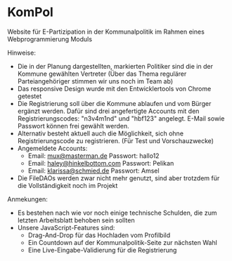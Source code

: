 # KomPol
Website für E-Partizipation in der Kommunalpolitik im Rahmen eines Webprogrammierung Moduls

Hinweise:
- Die in der Planung dargestellten, markierten Politiker sind die in der Kommune gewählten Vertreter (Über das Thema regulärer Parteiangehöriger stimmen wir uns noch im Team ab)
- Das responsive Design wurde mit den Entwicklertools von Chrome getestet
- Die Registrierung soll über die Kommune ablaufen und vom Bürger ergänzt werden. Dafür sind drei angefertigte Accounts mit den Registrierungscodes: "n3v4m1nd" und "hbf123" angelegt. E-Mail sowie Passwort können frei gewählt werden. 
- Alternativ besteht aktuell auch die Möglichkeit, sich ohne Registrierungscode zu registrieren. (Für Test und Vorschauzwecke)
- Angemeldete Accounts: 
  - Email: mux@masterman.de Passwort: hallo12 
  - Email: haley@hinkelbottom.com Passwort: Pelikan
  - Email: klarissa@schmied.de Passwort: Amsel
- Die FileDAOs werden zwar nicht mehr genutzt, sind aber trotzdem für die Vollständigkeit noch im Projekt

Anmekungen:
- Es bestehen nach wie vor noch einige technische Schulden, die zum letzten Arbeitsblatt behoben sein sollten
- Unsere JavaScript-Features sind:
  - Drag-And-Drop für das Hochladen vom Profilbild
  - Ein Countdown auf der Kommunalpolitik-Seite zur nächsten Wahl
  - Eine Live-Eingabe-Validierung für die Registrierung